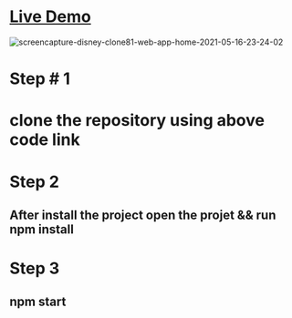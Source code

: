 # <a href="https://disney-clone81.web.app/" target="_blank">Live Demo</a>
</hr>
<img src="https://i.ibb.co/QY8TLpN/screencapture-disney-clone81-web-app-home-2021-05-16-23-24-02.png" alt="screencapture-disney-clone81-web-app-home-2021-05-16-23-24-02" border="0">


# Step # 1
# clone the repository using above code link

# Step 2
## After install the project open the projet && run npm install

# Step 3
## npm start

